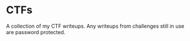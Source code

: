 # CTFs
A collection of my CTF writeups.
Any writeups from challenges still in use are password protected.
